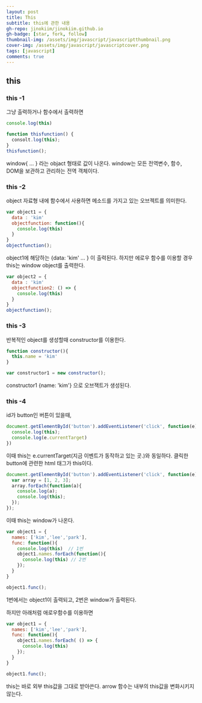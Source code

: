 ```yaml
---
layout: post
title: This
subtitle: this에 관한 내용
gh-repo: jinokiim/jinokiim.github.io
gh-badge: [star, fork, follow]
thumbnail-img: /assets/img/javascript/javascriptthumbnail.png
cover-img: /assets/img/javascript/javascriptcover.png
tags: [javascript]
comments: true
---
```


## this

### this -1
그냥 출력하거나 함수에서 출력하면
```javascript
console.log(this)

function thisfunction() {
  consolt.log(this);
}
thisfunction();
```
window{ ... } 라는 objact 형태로 값이 나온다.
window는 모든 전역변수, 함수, DOM을 보관하고 관리하는 전역 객체이다.

### this -2
object 자료형 내에 함수에서 사용하면 메소드를 가지고 있는 오브젝트를 의미한다.
```javascript
var object1 = {
  data : 'kim'
  objectfunction: function(){
    console.log(this)
  }
}
objectfunction();
```
object1에 해당하는 {data: 'kim' ... } 이 출력된다.
하지만 에로우 함수를 이용할 경우 this는 window object를 출력한다.

```javascript
var object2 = {
  data : 'kim'
  objectfunction2: () => {
    console.log(this)
  }
}
objectfunction();
```

### this -3
반복적인 object를 생성할때 constructor를 이용한다.
```javascript
function constructor(){
  this.name = 'kim'
}

var constructor1 = new constructor();
```
constructor1 {name: 'kim'} 으로 오브잭트가 생성된다.


### this -4
id가 button인 버튼이 있을때,
```javascript
document.getElementById('button').addEventListener('click', function(e){
  console.log(this);
  console.log(e.currentTarget)
})
```
이때 this는 e.currentTarget(지금 이벤트가 동작하고 있는 곳.)와 동일하다.
클릭한 button에 관련한 html 태그가 this이다.


```javascript
document.getElementById('button').addEventListener('click', function(e){
  var array = [1, 2, 3];
  array.forEach(function(a){
    console.log(a);
    console.log(this);
  });
});
```
이때 this는 window가 나온다.


```javascript
var object1 = {
  names: ['kim','lee','park'],
  func: function(){
    console.log(this)  // 1번
    object1.names.forEach(function(){
      console.log(this) // 2번
    });
  }
}

object1.func();
```

1번에서는 object1이 출력되고,
2번은 window가 출력된다.


하지만 아래처럼 애로우함수를 이용하면
```javascript
var object1 = {
  names: ['kim','lee','park'],
  func: function(){
    object1.names.forEach( () => {
      console.log(this)
    });
  }
}

object1.func();
```
this는 바로 외부 this값을 그대로 받아쓴다.
arrow 함수는 내부의 this값을 변화시키지 않는다.




```javascript

```
